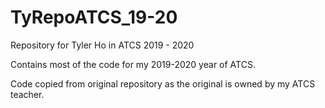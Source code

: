 # TyRepoATCS_19-20
Repository for Tyler Ho in ATCS 2019 - 2020

Contains most of the code for my 2019-2020 year of ATCS.

Code copied from original repository as the original is owned by my ATCS teacher.
